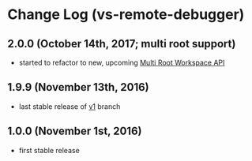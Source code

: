 # Change Log (vs-remote-debugger)

## 2.0.0 (October 14th, 2017; multi root support)

* started to refactor to new, upcoming [Multi Root Workspace API](https://github.com/Microsoft/vscode/wiki/Extension-Authoring:-Adopting-Multi-Root-Workspace-APIs)

## 1.9.9 (November 13th, 2016)

* last stable release of [v1](https://github.com/mkloubert/vs-remote-debugger/tree/v1) branch

## 1.0.0 (November 1st, 2016)

* first stable release
